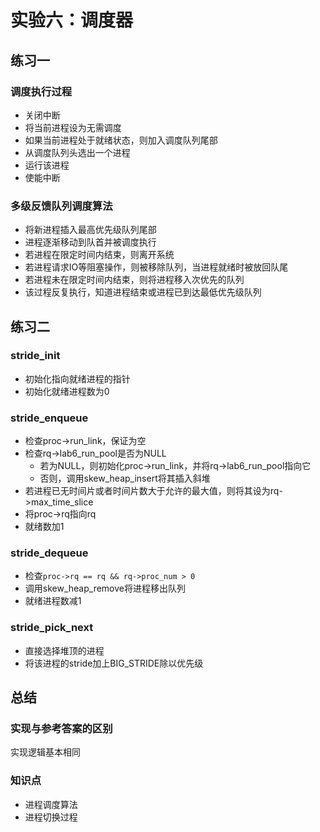 # 实验六：调度器

## 练习一

### 调度执行过程

* 关闭中断
* 将当前进程设为无需调度
* 如果当前进程处于就绪状态，则加入调度队列尾部
* 从调度队列头选出一个进程
* 运行该进程
* 使能中断

### 多级反馈队列调度算法

* 将新进程插入最高优先级队列尾部
* 进程逐渐移动到队首并被调度执行
* 若进程在限定时间内结束，则离开系统
* 若进程请求IO等阻塞操作，则被移除队列，当进程就绪时被放回队尾
* 若进程未在限定时间内结束，则将进程移入次优先的队列
* 该过程反复执行，知道进程结束或进程已到达最低优先级队列

## 练习二

### stride_init

* 初始化指向就绪进程的指针
* 初始化就绪进程数为0

### stride_enqueue

* 检查proc->run_link，保证为空
* 检查rq->lab6_run_pool是否为NULL
    * 若为NULL，则初始化proc->run_link，并将rq->lab6_run_pool指向它
    * 否则，调用skew_heap_insert将其插入斜堆
* 若进程已无时间片或者时间片数大于允许的最大值，则将其设为rq->max_time_slice
* 将proc->rq指向rq
* 就绪数加1

### stride_dequeue

* 检查`proc->rq == rq && rq->proc_num > 0`
* 调用skew_heap_remove将进程移出队列
* 就绪进程数减1

### stride_pick_next

* 直接选择堆顶的进程
* 将该进程的stride加上BIG_STRIDE除以优先级

## 总结

### 实现与参考答案的区别

实现逻辑基本相同

### 知识点

* 进程调度算法
* 进程切换过程
